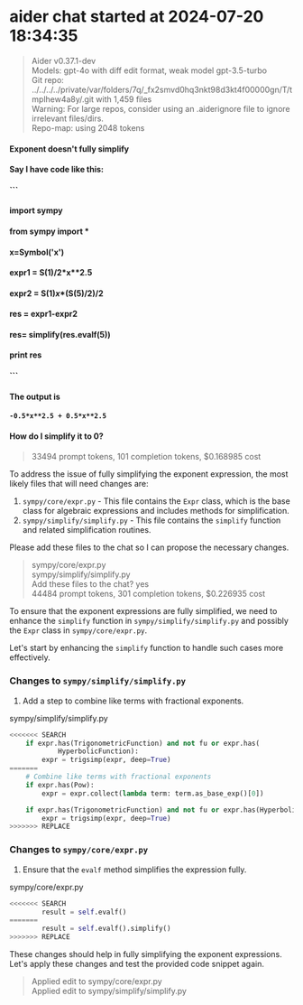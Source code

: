 
# aider chat started at 2024-07-20 18:34:35

> Aider v0.37.1-dev  
> Models: gpt-4o with diff edit format, weak model gpt-3.5-turbo  
> Git repo: ../../../../private/var/folders/7q/_fx2smvd0hq3nkt98d3kt4f00000gn/T/tmplhew4a8y/.git with 1,459 files  
> Warning: For large repos, consider using an .aiderignore file to ignore irrelevant files/dirs.  
> Repo-map: using 2048 tokens  

#### Exponent doesn't fully simplify  
#### Say I have code like this:  
####   
#### ```  
#### import sympy  
#### from sympy import *  
#### x=Symbol('x')  
#### expr1 = S(1)/2*x**2.5  
#### expr2 = S(1)*x**(S(5)/2)/2  
#### res = expr1-expr2  
#### res= simplify(res.evalf(5))  
#### print res  
#### ```  
####   
#### The output is  
#### `-0.5*x**2.5 + 0.5*x**2.5`  
#### How do I simplify it to 0?  
####  
> 33494 prompt tokens, 101 completion tokens, $0.168985 cost  

To address the issue of fully simplifying the exponent expression, the most likely files that will need changes are:

1. `sympy/core/expr.py` - This file contains the `Expr` class, which is the base class for algebraic expressions and includes methods for simplification.
2. `sympy/simplify/simplify.py` - This file contains the `simplify` function and related simplification routines.

Please add these files to the chat so I can propose the necessary changes.

> sympy/core/expr.py  
> sympy/simplify/simplify.py  
> Add these files to the chat? yes  
> 44484 prompt tokens, 301 completion tokens, $0.226935 cost  

To ensure that the exponent expressions are fully simplified, we need to enhance the `simplify` function in `sympy/simplify/simplify.py` and possibly the `Expr` class in `sympy/core/expr.py`.

Let's start by enhancing the `simplify` function to handle such cases more effectively.

### Changes to `sympy/simplify/simplify.py`

1. Add a step to combine like terms with fractional exponents.

sympy/simplify/simplify.py
```python
<<<<<<< SEARCH
    if expr.has(TrigonometricFunction) and not fu or expr.has(
            HyperbolicFunction):
        expr = trigsimp(expr, deep=True)
=======
    # Combine like terms with fractional exponents
    if expr.has(Pow):
        expr = expr.collect(lambda term: term.as_base_exp()[0])

    if expr.has(TrigonometricFunction) and not fu or expr.has(HyperbolicFunction):
        expr = trigsimp(expr, deep=True)
>>>>>>> REPLACE
```

### Changes to `sympy/core/expr.py`

1. Ensure that the `evalf` method simplifies the expression fully.

sympy/core/expr.py
```python
<<<<<<< SEARCH
        result = self.evalf()
=======
        result = self.evalf().simplify()
>>>>>>> REPLACE
```

These changes should help in fully simplifying the exponent expressions. Let's apply these changes and test the provided code snippet again.

> Applied edit to sympy/core/expr.py  
> Applied edit to sympy/simplify/simplify.py  
